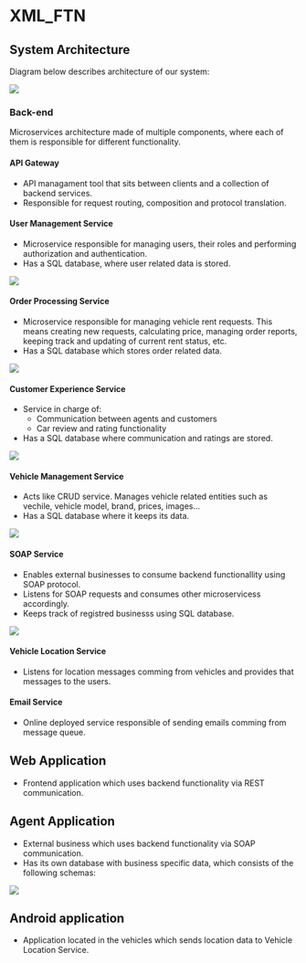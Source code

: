 # XML_FTN

## System Architecture

Diagram below describes architecture of our system:

![](documentation/SysArch.png)

### Back-end
Microservices architecture made of multiple components, where each of them is responsible for different functionality.

#### API Gateway
- API managament tool that sits between clients and a collection of backend services.
- Responsible for request routing, composition and protocol translation.

#### User Management Service
- Microservice responsible for managing users, their roles and performing authorization and authentication.
- Has a SQL database, where user related data is stored.

![](documentation/UserManagementService.png)

#### Order Processing Service
- Microservice responsible for managing vehicle rent requests. This means creating new requests, calculating price, managing order reports, keeping track and updating of current rent status, etc.
- Has a SQL database which stores order related data.

![](documentation/OrderProcessingService.png)

#### Customer Experience Service
- Service in charge of:
  - Communication between agents and customers
  - Car review and rating functionality
- Has a SQL database where communication and ratings are stored.

![](documentation/CustomerExperienceService.png)

#### Vehicle Management Service
- Acts like CRUD service. Manages vehicle related entities such as vechile, vehicle model, brand, prices, images...
- Has a SQL database where it keeps its data.

![](documentation/VehicleManagementService.png)

#### SOAP Service
- Enables external businesses to consume backend functionallity using SOAP protocol.
- Listens for SOAP requests and consumes other microservicess accordingly.
- Keeps track of registred businesss using SQL database.

![](documentation/SOAPService.png)

#### Vehicle Location Service
- Listens for location messages comming from vehicles and provides that messages to the users.

#### Email Service
- Online deployed service responsible of sending emails comming from message queue.

## Web Application
- Frontend application which uses backend functionality via REST communication.

## Agent Application
- External business which uses backend functionality via SOAP communication.
- Has its own database with business specific data, which consists of the following schemas:

![](documentation/AgentAppDbSchema.png)

## Android application
- Application located in the vehicles which sends location data to Vehicle Location Service.
